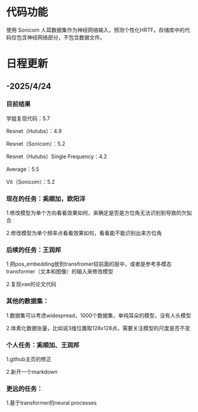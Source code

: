 # 代码功能
使用 Sonicom 人耳数据集作为神经网络输入，预测个性化HRTF。存储库中的代码仅包含神经网络部分，不包含数据文件。

# 日程更新

## -2025/4/24

### 目前结果

学姐复现代码：5.7

Resnet（Hutubs）：4.9

Resnet（Sonicom）：5.2

Resnet（Hutubs）Single Frequency：4.2 

Average：5.5

Vit（Sonicom）：5.2

### 现在的任务：奚顺加，欧阳洋

1.修改模型为单个方向看看效果如何，来确定是否是方位角无法识别到导致的欠拟合

2.修改模型为单个频率点看看效果如何，看看能不能识别出来方位角

### 后续的任务：王润邦

1.把pos_embedding放到transfromer较前面的层中，或者是参考多模态transformer（文本和图像）的输入来修改模型

2.复现vae的论文代码

### 其他的数据集：

1.数据集可以考虑widespread，1000个数据集，单纯耳朵的模型，没有人头模型

2.体素化数据张量，比如说3维位置取128x128点，需要关注模型的尺度是否不变

### 个人任务：奚顺加、王润邦

1.github主页的修正

2.新开一个markdown

### 更远的任务：

1.基于transformer的neural processes
